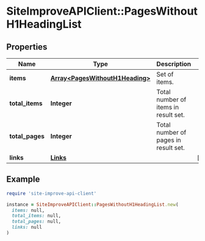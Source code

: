 # SiteImproveAPIClient::PagesWithoutH1HeadingList

## Properties

| Name | Type | Description | Notes |
| ---- | ---- | ----------- | ----- |
| **items** | [**Array&lt;PagesWithoutH1Heading&gt;**](PagesWithoutH1Heading.md) | Set of items. |  |
| **total_items** | **Integer** | Total number of items in result set. |  |
| **total_pages** | **Integer** | Total number of pages in result set. |  |
| **links** | [**Links**](Links.md) |  | [optional] |

## Example

```ruby
require 'site-improve-api-client'

instance = SiteImproveAPIClient::PagesWithoutH1HeadingList.new(
  items: null,
  total_items: null,
  total_pages: null,
  links: null
)
```

